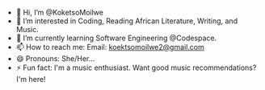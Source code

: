 - 👋 Hi, I’m @KoketsoMoilwe
- 👀 I’m interested in Coding, Reading African Literature, Writing, and Music. 
- 🌱 I’m currently learning Software Engineering @Codespace.
- 📫 How to reach me: Email: koektsomoilwe2@gmail.com
- 😄 Pronouns: She/Her...
- ⚡ Fun fact: I'm a music enthusiast. Want good music recommendations? I'm here!

